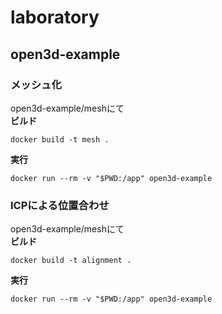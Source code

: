 # laboratory
## open3d-example
### メッシュ化
open3d-example/meshにて  
**ビルド**
```
docker build -t mesh .
```
**実行**
```
docker run --rm -v "$PWD:/app" open3d-example
```

### ICPによる位置合わせ
open3d-example/meshにて  
**ビルド**
```
docker build -t alignment .
```
**実行**
```
docker run --rm -v "$PWD:/app" open3d-example
```
